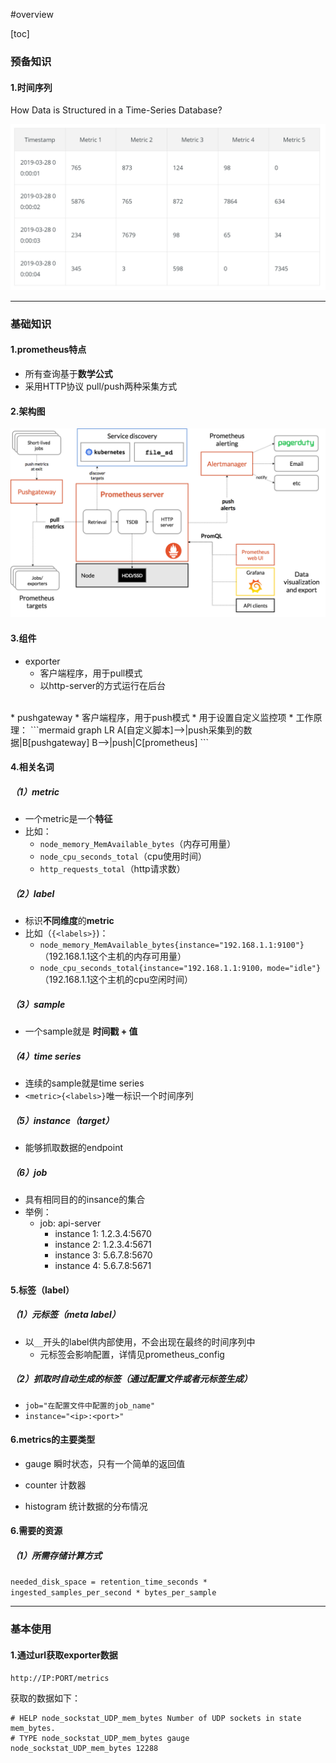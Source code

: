 #overview

[toc]

### 预备知识

#### 1.时间序列
How Data is Structured in a Time-Series Database?

![](./imgs/tsdb_01.png)

***

### 基础知识

#### 1.prometheus特点
* 所有查询基于**数学公式**
* 采用HTTP协议 pull/push两种采集方式

#### 2.架构图
![architecture](./imgs/overview_1.png)

#### 3.组件
* exporter
  * 客户端程序，用于pull模式
  * 以http-server的方式运行在后台
</br>
* pushgateway
  * 客户端程序，用于push模式
  * 用于设置自定义监控项
  * 工作原理：
  ```mermaid
  graph LR
  A[自定义脚本]-->|push采集到的数据|B[pushgateway]
  B-->|push|C[prometheus]
  ```

#### 4.相关名词

##### （1）metric
* 一个metric是一个**特征**
* 比如：
  * `node_memory_MemAvailable_bytes`（内存可用量）
  * `node_cpu_seconds_total`（cpu使用时间）
  * `http_requests_total`（http请求数）

##### （2）label
* 标识**不同维度**的**metric**
* 比如（`{<labels>}`)：
  * `node_memory_MemAvailable_bytes{instance="192.168.1.1:9100"}`（192.168.1.1这个主机的内存可用量）
  * `node_cpu_seconds_total{instance="192.168.1.1:9100，mode="idle"}`（192.168.1.1这个主机的cpu空闲时间）

##### （3）sample
* 一个sample就是 **时间戳 + 值**

##### （4）time series
* 连续的sample就是time series
* `<metric>{<labels>}`唯一标识一个时间序列

##### （5）instance（target）
* 能够抓取数据的endpoint

##### （6）job
* 具有相同目的的insance的集合
* 举例：
  * job: api-server
    * instance 1: 1.2.3.4:5670
    * instance 2: 1.2.3.4:5671
    * instance 3: 5.6.7.8:5670
    * instance 4: 5.6.7.8:5671

#### 5.标签（label）

##### （1）元标签（meta label）
* 以`__`开头的label供内部使用，不会出现在最终的时间序列中
  * 元标签会影响配置，详情见prometheus_config

##### （2）抓取时自动生成的标签（通过配置文件或者元标签生成）
* `job="在配置文件中配置的job_name"`
* `instance="<ip>:<port>"`

#### 6.metrics的主要类型
* gauge
瞬时状态，只有一个简单的返回值

* counter
计数器

* histogram
统计数据的分布情况

#### 6.需要的资源

##### （1）所需存储计算方式
`needed_disk_space = retention_time_seconds * ingested_samples_per_second * bytes_per_sample`

***

### 基本使用

#### 1.通过url获取exporter数据
`http://IP:PORT/metrics`

获取的数据如下：
```
# HELP node_sockstat_UDP_mem_bytes Number of UDP sockets in state mem_bytes.
# TYPE node_sockstat_UDP_mem_bytes gauge
node_sockstat_UDP_mem_bytes 12288
```

